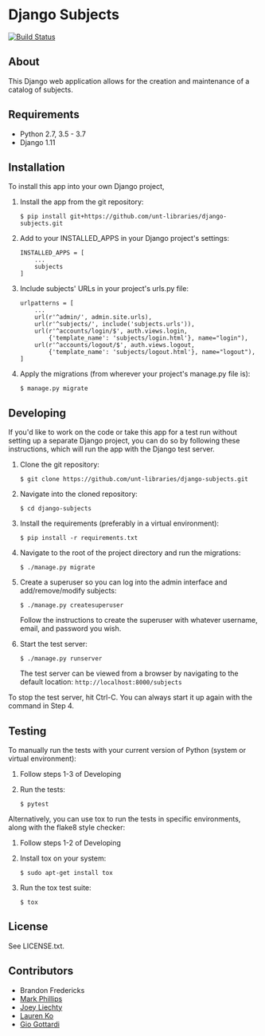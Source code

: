 Django Subjects
===============

[![Build Status](https://travis-ci.com/unt-libraries/django-subjects.svg?branch=master)](https://travis-ci.com/unt-libraries/django-subjects)


About
-----

This Django web application allows for the creation and maintenance of a catalog of subjects.


Requirements
------------

* Python 2.7, 3.5 - 3.7
* Django 1.11


Installation
------------

To install this app into your own Django project,

1.  Install the app from the git repository:

        $ pip install git+https://github.com/unt-libraries/django-subjects.git

2.  Add to your INSTALLED_APPS in your Django project's settings:

        INSTALLED_APPS = [
            ...
            subjects
        ]

3.  Include subjects' URLs in your project's urls.py file:

        urlpatterns = [
            ...
            url(r'^admin/', admin.site.urls),
            url(r'^subjects/', include('subjects.urls')),
            url(r'^accounts/login/$', auth.views.login,
                {'template_name': 'subjects/login.html'}, name="login"),
            url(r'^accounts/logout/$', auth.views.logout,
                {'template_name': 'subjects/logout.html'}, name="logout"),
        ]

4.  Apply the migrations (from wherever your project's manage.py file is):

        $ manage.py migrate


Developing
----------

If you'd like to work on the code or take this app for a test run without setting up a separate Django project,
you can do so by following these instructions, which will run the app with the Django test server.

1.  Clone the git repository:

        $ git clone https://github.com/unt-libraries/django-subjects.git

2.  Navigate into the cloned repository:

        $ cd django-subjects

3.  Install the requirements (preferably in a virtual environment):

        $ pip install -r requirements.txt

4.  Navigate to the root of the project directory and run the migrations:

        $ ./manage.py migrate

5.  Create a superuser so you can log into the admin interface and add/remove/modify subjects:

        $ ./manage.py createsuperuser

    Follow the instructions to create the superuser with whatever username, email, and password you wish.

6.  Start the test server:

        $ ./manage.py runserver

    The test server can be viewed from a browser by navigating to the default location: `http://localhost:8000/subjects`

To stop the test server, hit Ctrl-C. You can always start it up again with the command in Step 4.


Testing
-------

To manually run the tests with your current version of Python (system or virtual environment):

1.  Follow steps 1-3 of Developing

2.  Run the tests:

        $ pytest

Alternatively, you can use tox to run the tests in specific environments, along with the flake8 style checker:

1.  Follow steps 1-2 of Developing

2.  Install tox on your system:

        $ sudo apt-get install tox

3.  Run the tox test suite:

        $ tox


License
-------

See LICENSE.txt.


Contributors
------------

* Brandon Fredericks
* [Mark Phillips](https://github.com/vphill)
* [Joey Liechty](https://github.com/yeahdef)
* [Lauren Ko](https://github.com/ldko)
* [Gio Gottardi](https://github.com/somexpert)
